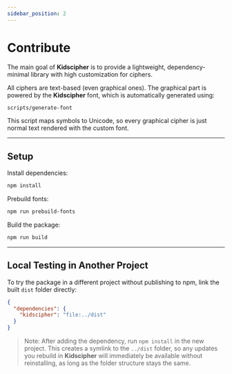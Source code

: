 ```yaml
---
sidebar_position: 2
---
```


# Contribute

The main goal of **Kidscipher** is to provide a lightweight, dependency-minimal library with high customization for ciphers.

All ciphers are text-based (even graphical ones). The graphical part is powered by the **Kidscipher** font, which is automatically generated using:

```bash
scripts/generate-font
```

This script maps symbols to Unicode, so every graphical cipher is just normal text rendered with the custom font.

---

## Setup

Install dependencies:

```bash
npm install
```

Prebuild fonts:

```bash
npm run prebuild-fonts
```

Build the package:

```bash
npm run build
```

---

## Local Testing in Another Project

To try the package in a different project without publishing to npm, link the built `dist` folder directly:

```json
{
  "dependencies": {
    "kidscipher": "file:../dist"
  }
}
```

> Note: After adding the dependency, run `npm install` in the new project.
> This creates a symlink to the `../dist` folder, so any updates you rebuild in **Kidscipher** will immediately be available without reinstalling, as long as the folder structure stays the same.
